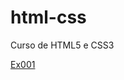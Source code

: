 # html-css
 Curso de HTML5 e CSS3

<a href="https://danielmelo07.github.io/html-css/Documentos\estudos\html-css\exercícios\ex001\index.html">Ex001<a>